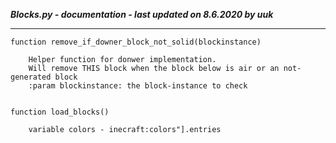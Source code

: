 ***Blocks.py - documentation - last updated on 8.6.2020 by uuk***
___

    function remove_if_downer_block_not_solid(blockinstance)
        
        Helper function for donwer implementation.
        Will remove THIS block when the block below is air or an not-generated block
        :param blockinstance: the block-instance to check


    function load_blocks()

        variable colors - inecraft:colors"].entries